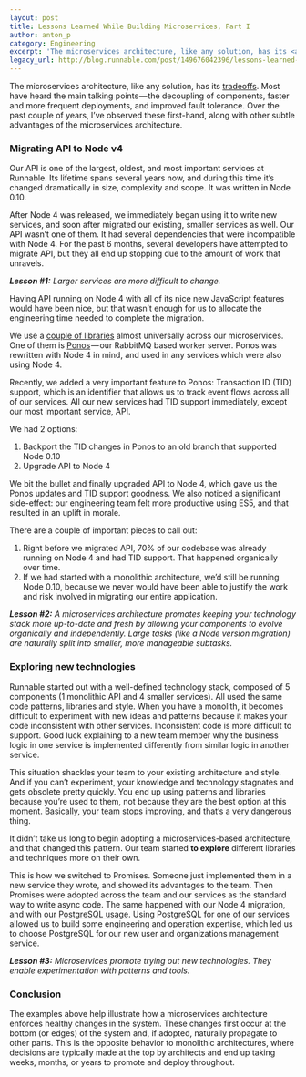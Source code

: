 ```yaml
---
layout: post
title: Lessons Learned While Building Microservices, Part I
author: anton_p
category: Engineering
excerpt: 'The microservices architecture, like any solution, has its <a href="http://blog.runnable.com/post/147612899961/libraries-we-use-when-building-microservices" class="link">tradeoffs</a>. Most have heard the main talking points — the decoupling of components, faster and more frequent deployments, and improved fault tolerance. Over the past couple of years, I’ve observed these first-hand, along with other subtle advantages of the microservices architecture.'
legacy_url: http://blog.runnable.com/post/149676042396/lessons-learned-while-building-microservices-part
---
```


The microservices architecture, like any solution, has its [tradeoffs](http://blog.runnable.com/post/147612899961/libraries-we-use-when-building-microservices). Most have heard the main talking points — the decoupling of components, faster and more frequent deployments, and improved fault tolerance. Over the past couple of years, I’ve observed these first-hand, along with other subtle advantages of the microservices architecture.

### Migrating API to Node v4

Our API is one of the largest, oldest, and most important services at Runnable. Its lifetime spans several years now, and during this time it’s changed dramatically in size, complexity and scope. It was written in Node 0.10.

After Node 4 was released, we immediately began using it to write new services, and soon after migrated our existing, smaller services as well. Our API wasn’t one of them. It had several dependencies that were incompatible with Node 4. For the past 6 months, several developers have attempted to migrate API, but they all end up stopping due to the amount of work that unravels.

***Lesson #1:** Larger services are more difficult to change.*

Having API running on Node 4 with all of its nice new JavaScript features would have been nice, but that wasn’t enough for us to allocate the engineering time needed to complete the migration.

We use a [couple of libraries](http://blog.runnable.com/post/147612899961/libraries-we-use-when-) almost universally across our microservices. One of them is [Ponos](http://blog.runnable.com/post/144321351856/introducing-ponos-a-rabbitmq-based-worker-server) — our RabbitMQ based worker server. Ponos was rewritten with Node 4 in mind, and used in any services which were also using Node 4.

Recently, we added a very important feature to Ponos: Transaction ID (TID) support, which is an identifier that allows us to track event flows across all of our services. All our new services had TID support immediately, except our most important service, API.

We had 2 options:

1. Backport the TID changes in Ponos to an old branch that supported Node 0.10
2. Upgrade API to Node 4

We bit the bullet and finally upgraded API to Node 4, which gave us the Ponos updates and TID support goodness. We also noticed a significant side-effect: our engineering team felt more productive using ES5, and that resulted in an uplift in morale.

There are a couple of important pieces to call out:

1. Right before we migrated API, 70% of our codebase was already running on Node 4 and had TID support. That happened organically over time.
2. If we had started with a monolithic architecture, we’d still be running Node 0.10, because we never would have been able to justify the work and risk involved in migrating our entire application.

***Lesson #2:** A microservices architecture promotes keeping your technology stack more up-to-date and fresh by allowing your components to evolve organically and independently. Large tasks (like a Node version migration) are naturally split into smaller, more manageable subtasks.*

### Exploring new technologies

Runnable started out with a well-defined technology stack, composed of 5 components (1 monolithic API and 4 smaller services). All used the same code patterns, libraries and style. When you have a monolith, it becomes difficult to experiment with new ideas and patterns because it makes your code inconsistent with other services. Inconsistent code is more difficult to support. Good luck explaining to a new team member why the business logic in one service is implemented differently from similar logic in another service.

This situation shackles your team to your existing architecture and style. And if you can’t experiment, your knowledge and technology stagnates and gets obsolete pretty quickly. You end up using patterns and libraries because you’re used to them, not because they are the best option at this moment. Basically, your team stops improving, and that’s a very dangerous thing.

It didn’t take us long to begin adopting a microservices-based architecture, and that changed this pattern. Our team started **to explore** different libraries and techniques more on their own.

This is how we switched to Promises. Someone just implemented them in a new service they wrote, and showed its advantages to the team. Then Promises were adopted across the team and our services as the standard way to write async code. The same happened with our Node 4 migration, and with our [PostgreSQL usage](http://blog.runnable.com/post/149000201856/think-before-you-mongo). Using PostgreSQL for one of our services allowed us to build some engineering and operation expertise, which led us to choose PostgreSQL for our new user and organizations management service.

***Lesson #3:** Microservices promote trying out new technologies. They enable experimentation with patterns and tools.*

### Conclusion

The examples above help illustrate how a microservices architecture enforces healthy changes in the system. These changes first occur at the bottom (or edges) of the system and, if adopted, naturally propagate to other parts. This is the opposite behavior to monolithic architectures, where decisions are typically made at the top by architects and end up taking weeks, months, or years to promote and deploy throughout.
